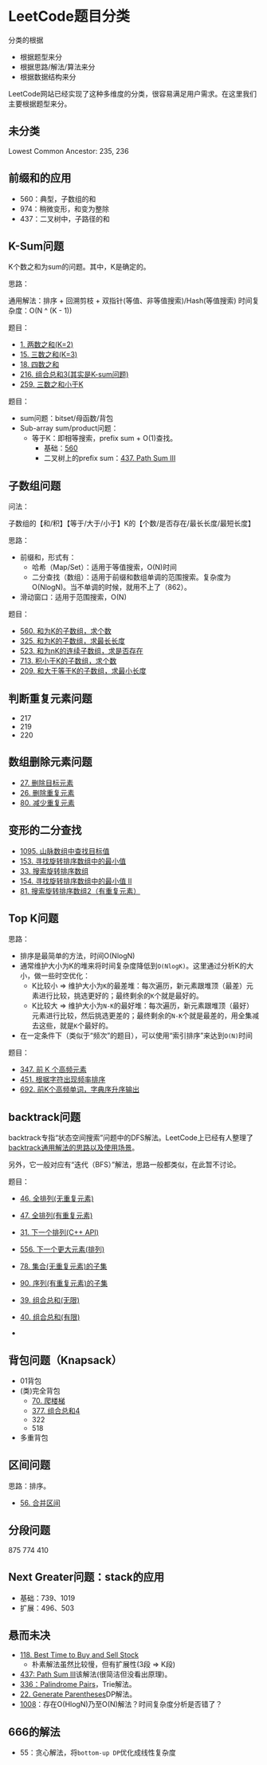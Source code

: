# LeetCode题目分类

分类的根据

- 根据题型来分
- 根据思路/解法/算法来分
- 根据数据结构来分

LeetCode网站已经实现了这种多维度的分类，很容易满足用户需求。在这里我们主要根据题型来分。

## 未分类

Lowest Common Ancestor: 235, 236

## 前缀和的应用

- 560：典型，子数组的和
- 974：稍微变形，和变为整除
- 437：二叉树中，子路径的和

## K-Sum问题

K个数之和为sum的问题。其中，K是确定的。

思路：

通用解法：排序 + 回溯剪枝 + 双指针(等值、非等值搜索)/Hash(等值搜索)
时间复杂度：O(N ^ (K - 1))

题目：

- [1. 两数之和(K=2)](https://leetcode-cn.com/problems/two-sum/)
- [15. 三数之和(K=3)](https://leetcode-cn.com/problems/3sum/)
- [18. 四数之和](https://leetcode-cn.com/problems/4sum/)
- [216. 组合总和3(其实是K-sum问题)](https://leetcode-cn.com/problems/combination-sum-iii/submissions/)
- [259. 三数之和小于K](https://leetcode-cn.com/problems/3sum-smaller/)

题目：

- sum问题：bitset/母函数/背包
- Sub-array sum/product问题：
  - 等于K：即相等搜索，prefix sum + O(1)查找。
    - 基础：[560](https://leetcode.com/problems/subarray-sum-equals-k/)
    - 二叉树上的prefix sum：[437. Path Sum III](https://leetcode.com/problems/path-sum-iii/)

## 子数组问题

问法：

子数组的【和/积】【等于/大于/小于】K的【个数/是否存在/最长长度/最短长度】

思路：

- 前缀和，形式有：
  - 哈希（Map/Set）：适用于等值搜索，O(N)时间
  - 二分查找（数组）：适用于前缀和数组单调的范围搜索。复杂度为O(NlogN)。当不单调的时候，就用不上了（862）。
- 滑动窗口：适用于范围搜索，O(N)

题目：

- [560. 和为K的子数组，求个数](https://leetcode-cn.com/problems/subarray-sum-equals-k/)
- [325. 和为K的子数组，求最长长度](https://leetcode-cn.com/problems/maximum-size-subarray-sum-equals-k/)
- [523. 和为nK的连续子数组，求是否存在](https://leetcode-cn.com/problems/continuous-subarray-sum/submissions/)
- [713. 积小于K的子数组，求个数](https://leetcode-cn.com/problems/subarray-product-less-than-k/)
- [209. 和大于等于K的子数组，求最小长度](https://leetcode-cn.com/problems/minimum-size-subarray-sum/)

## 判断重复元素问题

- 217
- 219
- 220

## 数组删除元素问题

- [27. 删除目标元素](https://leetcode-cn.com/problems/remove-element/)
- [26. 删除重复元素](https://leetcode-cn.com/problems/remove-duplicates-from-sorted-array/)
- [80. 减少重复元素](https://leetcode-cn.com/problems/remove-duplicates-from-sorted-array-ii/)

## 变形的二分查找

- [1095. 山脉数组中查找目标值](https://leetcode-cn.com/problems/find-in-mountain-array/)
- [153. 寻找旋转排序数组中的最小值](https://leetcode-cn.com/problems/find-minimum-in-rotated-sorted-array/)
- [33. 搜索旋转排序数组](https://leetcode-cn.com/problems/search-in-rotated-sorted-array/)
- [154. 寻找旋转排序数组中的最小值 II](https://leetcode-cn.com/problems/find-minimum-in-rotated-sorted-array-ii/)
- [81. 搜索旋转排序数组2（有重复元素）](https://leetcode-cn.com/problems/search-in-rotated-sorted-array-ii/submissions/)

## Top K问题

思路：

- 排序是最简单的方法，时间O(NlogN)
- 通常维护大小为K的堆来将时间复杂度降低到`O(NlogK)`。这里通过分析K的大小，做一些时空优化：
  - K比较小 => 维护大小为`K`的最差堆：每次遍历，新元素跟堆顶（最差）元素进行比较，挑选更好的；最终剩余的`K`个就是最好的。
  - K比较大 => 维护大小为`N-K`的最好堆：每次遍历，新元素跟堆顶（最好）元素进行比较，然后挑选更差的；最终剩余的`N-K`个就是最差的，用全集减去这些，就是`K`个最好的。
- 在一定条件下（类似于“频次”的题目），可以使用“索引排序”来达到`O(N)`时间

题目：

- [347. 前 K 个高频元素](https://leetcode-cn.com/problems/top-k-frequent-elements/)
- [451. 根据字符出现频率排序](https://leetcode-cn.com/problems/sort-characters-by-frequency/)
- [692. 前K个高频单词，字典序升序输出](https://leetcode-cn.com/problems/top-k-frequent-words/)

## backtrack问题

backtrack专指“状态空间搜索”问题中的DFS解法。LeetCode上已经有人整理了[backtrack通用解法的思路以及使用场景](https://leetcode.com/problems/subsets/discuss/27281/A-general-approach-to-backtracking-questions-in-Java-(Subsets-Permutations-Combination-Sum-Palindrome-Partitioning))。

另外，它一般对应有“迭代（BFS）”解法，思路一般都类似，在此暂不讨论。

题目：

- [46. 全排列(无重复元素)](https://leetcode-cn.com/problems/permutations/)
- [47. 全排列(有重复元素)](https://leetcode-cn.com/problems/permutations-ii/)
- [31. 下一个排列(C++ API)](https://leetcode-cn.com/problems/next-permutation/)
- [556. 下一个更大元素(排列)](https://leetcode-cn.com/problems/next-greater-element-iii/)

- [78. 集合(无重复元素)的子集](https://leetcode-cn.com/problems/subsets/solution/hui-su-suan-fa-by-powcai-5/)
- [90. 序列(有重复元素)的子集](https://leetcode-cn.com/problems/subsets-ii/submissions/)

- [39. 组合总和(无限)](https://leetcode-cn.com/problems/combination-sum/)
- [40. 组合总和(有限)](https://leetcode-cn.com/problems/combination-sum-ii/)
- []()

## 背包问题（Knapsack）

- 01背包
- (类)完全背包
  - [70. 爬楼梯](https://leetcode-cn.com/problems/climbing-stairs/)
  - [377. 组合总和4](https://leetcode-cn.com/problems/combination-sum-iv/)
  - 322
  - 518
- 多重背包

## 区间问题

思路：排序。

- [56. 合并区间](https://leetcode-cn.com/problems/merge-intervals/submissions/)

## 分段问题

875 774 410

## Next Greater问题：stack的应用

- 基础：739、1019
- 扩展：496、503

## 悬而未决

- [118. Best Time to Buy and Sell Stock](https://leetcode.com/problems/best-time-to-buy-and-sell-stock-iv/)
  - 朴素解法虽然比较慢，但有扩展性(3段 => K段)
- [437: Path Sum III](https://leetcode.com/problems/path-sum-iii/discuss/91889/Simple-Java-DFS)该解法(很简洁但没看出原理)。
- [336：Palindrome Pairs](https://leetcode.com/problems/palindrome-pairs/discuss/79195/O(n-*-k2)-java-solution-with-Trie-structure)，Trie解法。
- [22. Generate Parentheses](https://leetcode.com/problems/generate-parentheses/discuss/10127/An-iterative-method.)DP解法。
- [1008](https://leetcode.com/problems/construct-binary-search-tree-from-preorder-traversal/discuss/252232/JavaC++Python-O(N))：存在O(HlogN)乃至O(N)解法？时间复杂度分析是否错了？

## 666的解法

- 55：贪心解法，将`bottom-up DP`优化成线性复杂度
